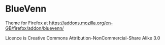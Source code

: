 # BlueVenn

Theme for Firefox at https://addons.mozilla.org/en-GB/firefox/addon/bluevenn/

Licence is Creative Commons Attribution-NonCommercial-Share Alike 3.0

